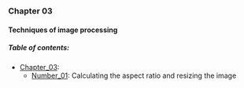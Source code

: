 ### Chapter 03
#### Techniques of image processing

##### Table of contents:
* [Chapter_03](/all/chapter_03):
    * [Number_01](/all/chapter_03/number_01.py): Calculating the aspect ratio and resizing the image
